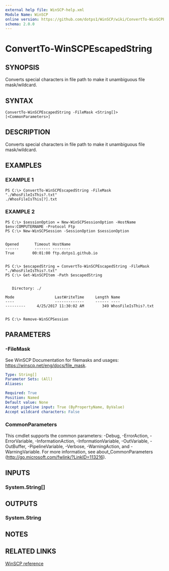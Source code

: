 ```yaml
---
external help file: WinSCP-help.xml
Module Name: WinSCP
online version: https://github.com/dotps1/WinSCP/wiki/ConvertTo-WinSCPEscapedString
schema: 2.0.0
---
```


# ConvertTo-WinSCPEscapedString

## SYNOPSIS
Converts special characters in file path to make it unambiguous file mask/wildcard.

## SYNTAX

```
ConvertTo-WinSCPEscapedString -FileMask <String[]> [<CommonParameters>]
```

## DESCRIPTION
Converts special characters in file path to make it unambiguous file mask/wildcard.

## EXAMPLES

### EXAMPLE 1
```
PS C:\> ConvertTo-WinSCPEscapedString -FileMask "./WhosFileIsThis?.txt"
./WhosFileIsThis[?].txt
```

### EXAMPLE 2
```
PS C:\> $sessionOption = New-WinSCPSessionOption -HostName $env:COMPUTERNAME -Protocol Ftp
PS C:\> New-WinSCPSession -SessionOption $sessionOption


Opened       Timeout HostName
------       ------- --------
True        00:01:00 ftp.dotps1.github.io


PS C:\> $escapedString = ConvertTo-WinSCPEscapedString -FileMask "./WhosFileIsThis?.txt"
PS C:\> Get-WinSCPItem -Path $escapedString


   Directory: ./

Mode                  LastWriteTime     Length Name
----                  -------------     ------ ----
---------     4/25/2017 11:30:02 AM        349 WhosFileIsThis?.txt


PS C:\> Remove-WinSCPSession
```

## PARAMETERS

### -FileMask
See WinSCP Documentation for filemasks and usages: https://winscp.net/eng/docs/file_mask.

```yaml
Type: String[]
Parameter Sets: (All)
Aliases:

Required: True
Position: Named
Default value: None
Accept pipeline input: True (ByPropertyName, ByValue)
Accept wildcard characters: False
```

### CommonParameters
This cmdlet supports the common parameters: -Debug, -ErrorAction, -ErrorVariable, -InformationAction, -InformationVariable, -OutVariable, -OutBuffer, -PipelineVariable, -Verbose, -WarningAction, and -WarningVariable. For more information, see about_CommonParameters (http://go.microsoft.com/fwlink/?LinkID=113216).

## INPUTS

### System.String[]

## OUTPUTS

### System.String

## NOTES

## RELATED LINKS

[WinSCP reference](https://winscp.net/eng/docs/library_session_escapefilemask)

